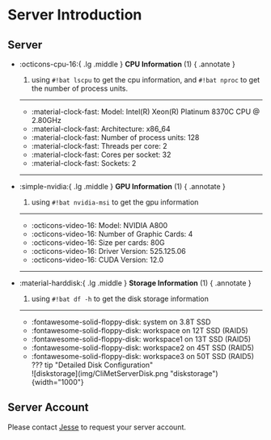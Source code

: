 # Server Introduction

## Server 

<div class="grid cards" markdown>

-   :octicons-cpu-16:{ .lg .middle } __CPU Information__ (1)
    { .annotate }

    1.  using `#!bat lscpu` to get the cpu information, and `#!bat nproc` to get the number of process units.

    ---

    - :material-clock-fast: Model: Intel(R) Xeon(R) Platinum 8370C CPU @ 2.80GHz
    - :material-clock-fast: Architecture: x86_64
    - :material-clock-fast: Number of process units: 128
    - :material-clock-fast: Threads per core: 2
    - :material-clock-fast: Cores per socket: 32
    - :material-clock-fast: Sockets: 2

    ---


-   :simple-nvidia:{ .lg .middle } __GPU Information__ (1)
    { .annotate }
    
    1. using `#!bat nvidia-msi` to get the gpu information

    ---

    - :octicons-video-16: Model: NVIDIA A800 
    - :octicons-video-16: Number of Graphic Cards: 4
    - :octicons-video-16: Size per cards: 80G
    - :octicons-video-16: Driver Version: 525.125.06
    - :octicons-video-16: CUDA Version: 12.0

    ---


-   :material-harddisk:{ .lg .middle } __Storage Information__ (1)
    { .annotate }

    1. using `#!bat df -h` to get the disk storage information

    ---

    - :fontawesome-solid-floppy-disk: system on 3.8T SSD
    - :fontawesome-solid-floppy-disk: workspace on 12T SSD (RAID5)
    - :fontawesome-solid-floppy-disk: workspace1 on 13T SSD (RAID5)
    - :fontawesome-solid-floppy-disk: workspace2 on 45T SSD (RAID5)
    - :fontawesome-solid-floppy-disk: workspace3 on 50T SSD (RAID5)
    ??? tip "Detailed Disk Configuration"
        <div class="result" markdown>
        ![diskstorage](img/CliMetServerDisk.png "diskstorage"){width="1000"}
        </div>





</div>

## Server Account
Please contact [Jesse](mailto:jessellyu@ust.hk) to request your server account.


